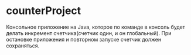 # counterProject
Консольное приложение на Java, которое по команде в консоль будет делать инкремент счетчика(счетчик один, и он глобальный).
При остановке приложения и повторном запуске счетчик должен сохраняться.
